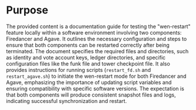 # Purpose
The provided content is a documentation guide for testing the "wen-restart" feature locally within a software environment involving two components: Firedancer and Agave. It outlines the necessary configuration and steps to ensure that both components can be restarted correctly after being terminated. The document specifies the required files and directories, such as identity and vote account keys, ledger directories, and specific configuration files like the funk file and tower checkpoint file. It also provides instructions for running scripts (`restart_fd.sh` and `restart_agave.sh`) to initiate the wen-restart mode for both Firedancer and Agave, emphasizing the importance of updating script variables and ensuring compatibility with specific software versions. The expectation is that both components will produce consistent snapshot files and logs, indicating successful synchronization and restart.
